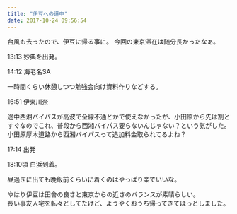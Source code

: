 ```yaml
---
title: "伊豆への道中"
date: 2017-10-24 09:56:54
---
```


台風も去ったので、伊豆に帰る事に。
今回の東京滞在は随分長かったなぁ。

13:13 妙典を出発。

14:12 海老名SA

一時間くらい休憩しつつ勉強会向け資料作りなどする。

16:51 伊東川奈

途中西湘バイパスが高波で全線不通とかで使えなかったが、小田原から先は割とすぐなのでこれ、普段から西湘バイパス要らないんじゃない？という気がした。  
小田原厚木道路から西湘バイパスって追加料金取られてるよね？

17:14 出発

18:10頃 白浜到着。

昼過ぎに出ても晩飯前くらいに着くのはやっぱり楽でいいな。

やはり伊豆は田舎の良さと東京からの近さのバランスが素晴らしい。  
長い事友人宅を転々としてたけど、ようやくおうち帰ってきてほっとしました。

